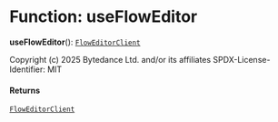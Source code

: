 # Function: useFlowEditor

**useFlowEditor**(): [`FlowEditorClient`](/auto-docs/fixed-layout-editor/classes/FlowEditorClient.md)

Copyright (c) 2025 Bytedance Ltd. and/or its affiliates
SPDX-License-Identifier: MIT

#### Returns

[`FlowEditorClient`](/auto-docs/fixed-layout-editor/classes/FlowEditorClient.md)
